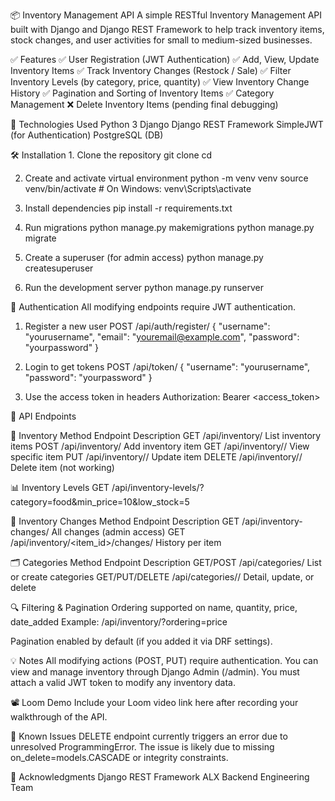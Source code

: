 📦 Inventory Management API A simple RESTful Inventory Management API built with Django and Django REST Framework to help track inventory items, stock changes, and user activities for small to medium-sized businesses.

✅ Features ✅ User Registration (JWT Authentication) ✅ Add, View, Update Inventory Items ✅ Track Inventory Changes (Restock / Sale) ✅ Filter Inventory Levels (by category, price, quantity) ✅ View Inventory Change History ✅ Pagination and Sorting of Inventory Items ✅ Category Management ❌ Delete Inventory Items (pending final debugging)

🚀 Technologies Used Python 3 Django Django REST Framework SimpleJWT (for Authentication) PostgreSQL (DB)

🛠️ Installation 1. Clone the repository git clone cd

2. Create and activate virtual environment python -m venv venv source venv/bin/activate # On Windows: venv\Scripts\activate

3. Install dependencies pip install -r requirements.txt

4. Run migrations python manage.py makemigrations python manage.py migrate

5. Create a superuser (for admin access) python manage.py createsuperuser

6. Run the development server python manage.py runserver

🔐 Authentication All modifying endpoints require JWT authentication.

1. Register a new user POST /api/auth/register/ { "username": "yourusername", "email": "youremail@example.com", "password": "yourpassword" }

2. Login to get tokens POST /api/token/ { "username": "yourusername", "password": "yourpassword" }

3. Use the access token in headers Authorization: Bearer <access_token>

📂 API Endpoints

🔧 Inventory Method Endpoint Description GET /api/inventory/ List inventory items POST /api/inventory/ Add inventory item GET /api/inventory// View specific item PUT /api/inventory// Update item DELETE /api/inventory// Delete item (not working)

📊 Inventory Levels GET /api/inventory-levels/?category=food&min_price=10&low_stock=5

🔁 Inventory Changes Method Endpoint Description GET /api/inventory-changes/ All changes (admin access) GET /api/inventory/<item_id>/changes/ History per item

🗂️ Categories Method Endpoint Description GET/POST /api/categories/ List or create categories GET/PUT/DELETE /api/categories// Detail, update, or delete

🔍 Filtering & Pagination Ordering supported on name, quantity, price, date_added Example: /api/inventory/?ordering=price

Pagination enabled by default (if you added it via DRF settings).

💡 Notes All modifying actions (POST, PUT) require authentication. You can view and manage inventory through Django Admin (/admin). You must attach a valid JWT token to modify any inventory data.

📽️ Loom Demo Include your Loom video link here after recording your walkthrough of the API.

🧠 Known Issues DELETE endpoint currently triggers an error due to unresolved ProgrammingError. The issue is likely due to missing on_delete=models.CASCADE or integrity constraints.

🙏 Acknowledgments Django REST Framework ALX Backend Engineering Team

